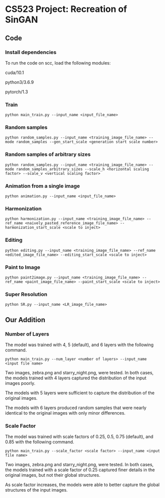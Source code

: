 # CS523 Project: Recreation of SinGAN


## Code

### Install dependencies

To run the code on scc, load the following modules:

cuda/10.1

python3/3.6.9

pytorch/1.3


###  Train

```
python main_train.py --input_name <input_file_name>
```


###  Random samples

```
python random_samples.py --input_name <training_image_file_name> --mode random_samples --gen_start_scale <generation start scale number>
```

###  Random samples of arbitrary sizes

```
python random_samples.py --input_name <training_image_file_name> --mode random_samples_arbitrary_sizes --scale_h <horizontal scaling factor> --scale_v <vertical scaling factor>
```

###  Animation from a single image

```
python animation.py --input_name <input_file_name> 
```

###  Harmonization

```
python harmonization.py --input_name <training_image_file_name> --ref_name <naively_pasted_reference_image_file_name> --harmonization_start_scale <scale to inject>

```

###  Editing

```
python editing.py --input_name <training_image_file_name> --ref_name <edited_image_file_name> --editing_start_scale <scale to inject>

``` 

###  Paint to Image

```
python paint2image.py --input_name <training_image_file_name> --ref_name <paint_image_file_name> --paint_start_scale <scale to inject>

```

### Super Resolution

```
python SR.py --input_name <LR_image_file_name>
```

## Our Addition

### Number of Layers
The model was trained with 4, 5 (default), and 6 layers with the following command. 
```
python main_train.py --num_layer <number of layers> --input_name <input file name> 
``` 
Two images, zebra.png and starry_night.png, were tested. In both cases, the models trained with 4 layers captured the distribution of the input images poorly.

The models with 5 layers were sufficient to capture the distribution of the original images. 

The models with 6 layers produced random samples that were nearly identical to the original images with only minor differences.

### Scale Factor
The model was trained with scale factors of 0.25, 0.5, 0.75 (default), and 0.85 with the following command.
```
python main_train.py --scale_factor <scale factor> --input_name <input file name> 
``` 
Two images, zebra.png and starry_night.png, were tested. In both cases, the models trained with a scale factor of 0.25 captured finer details in the original images, but not their global structures.

As scale factor increases, the models were able to better capture the global structures of the input images.
